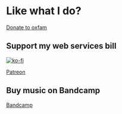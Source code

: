 # Like what I do?

[Donate to oxfam](https://www.oxfamamerica.org/donate/)

## Support my web services bill

[![ko-fi](https://www.ko-fi.com/img/githubbutton_sm.svg)](https://ko-fi.com/K3K01P2WT)

[Patreon](https://www.patreon.com/jottenlips)

## Buy music on Bandcamp

[Bandcamp](https://ottobahn.bandcamp.com/track/midnight)
